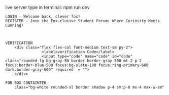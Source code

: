 live server type in terminal: npm run dev 

    LOGIN - Welcome back, clever fox!
    REGISTER - Join the Fox-clusive Student Forum: Where Curiosity Meets Cunning!
    

    
    VERIFICATION
        <div class="flex flex-col font-medium text-sm py-2">
                    <label>verification Code</label>
                    <input type="code" name="code" id="code" class="rounded-lg bg-gray-50 border border-gray-300 mt-2 p-2 focus:border-blue-500 focus:bg-slate-100 focus:ring-primary-600 dark:border-gray-600" required  = "">
        </div>

    FOR BOX CONTAINTER
        class="bg-white rounded-xl border shadow p-4 sm:p-8 mx-4 max-w-sm"